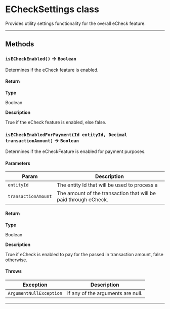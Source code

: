 # ECheckSettings class

Provides utility settings functionality for the overall eCheck feature.

---
## Methods
### `isECheckEnabled()` → `Boolean`

Determines if the eCheck feature is enabled.

#### Return

**Type**

Boolean

**Description**

True if the eCheck feature is enabled, else false.

### `isECheckEnabledForPayment(Id entityId, Decimal transactionAmount)` → `Boolean`

Determines if the eCheckFeature is enabled for payment purposes.

#### Parameters
|Param|Description|
|-----|-----------|
|`entityId` |  The entity Id that will be used to process a |
|`transactionAmount` |  The amount of the transaction that will be paid through eCheck. |

#### Return

**Type**

Boolean

**Description**

True if eCheck is enabled to pay for the passed in transaction amount, false otherwise.

#### Throws
|Exception|Description|
|---------|-----------|
|`ArgumentNullException` |  if any of the arguments are null. |

---
